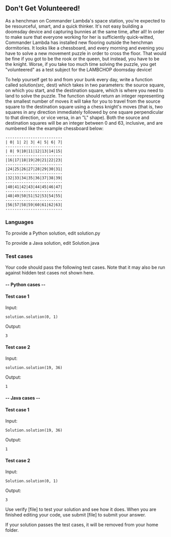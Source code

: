 ## Don't Get Volunteered!

As a henchman on Commander Lambda's space station, you're expected to be 
resourceful, smart, and a quick thinker. It's not easy building a doomsday 
device and capturing bunnies at the same time, after all! In order to make 
sure that everyone working for her is sufficiently quick-witted, Commander 
Lambda has installed new flooring outside the henchman dormitories. It looks 
like a chessboard, and every morning and evening you have to solve a new movement 
puzzle in order to cross the floor. That would be fine if you got to be the 
rook or the queen, but instead, you have to be the knight. Worse, if you take 
too much time solving the puzzle, you get "volunteered" as a test subject for
the LAMBCHOP doomsday device!

To help yourself get to and from your bunk every day, write a function called 
solution(src, dest) which takes in two parameters: the source square, on 
which you start, and the destination square, which is where you need to land 
to solve the puzzle.  The function should return an integer representing the 
smallest number of moves it will take for you to travel from the source square 
to the destination square using a chess knight's moves (that is, two squares in 
any direction immediately followed by one square perpendicular to that direction, 
or vice versa, in an "L" shape).  Both the source and destination squares will 
be an integer between 0 and 63, inclusive, and are numbered like the example 
chessboard below:

```
-------------------------
| 0| 1| 2| 3| 4| 5| 6| 7|
-------------------------
| 8| 9|10|11|12|13|14|15|
-------------------------
|16|17|18|19|20|21|22|23|
-------------------------
|24|25|26|27|28|29|30|31|
-------------------------
|32|33|34|35|36|37|38|39|
-------------------------
|40|41|42|43|44|45|46|47|
-------------------------
|48|49|50|51|52|53|54|55|
-------------------------
|56|57|58|59|60|61|62|63|
-------------------------
```

### Languages
To provide a Python solution, edit solution.py

To provide a Java solution, edit Solution.java

### Test cases
Your code should pass the following test cases.
Note that it may also be run against hidden test cases not shown here.

#### -- Python cases --
#### Test case 1
Input:
```
solution.solution(0, 1)
```
Output:
```
3
```

#### Test case 2
Input:
```
solution.solution(19, 36)
```
Output:
```
1
```

#### -- Java cases --
#### Test case 1
Input:
```
Solution.solution(19, 36)
```
Output:
```
1
```

#### Test case 2
Input:
```
Solution.solution(0, 1)
```
Output:
```
3
```

Use verify [file] to test your solution and see how it does. When you are 
finished editing your code, use submit [file] to submit your answer. 

If your solution passes the test cases, it will be removed from your home folder.